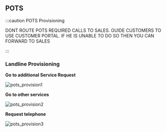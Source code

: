
## POTS

:::caution POTS Provisioning

DONT ROUTE POTS REQUIRED CALLS TO SALES. GUIDE CUSTOMERS TO USE CUSTOMER PORTAL. IF HE IS UNABLE TO DO SO THEN YOU CAN FORWARD TO SALES

:::

### Landline Provisioning

**Go to additional Service Request**

![pots_provision1](/_media/pots_provision1.png)

**Go to other services**

![pots_provision2](/_media/pots_provision2.png)

**Request telephone**

![pots_provision3](/_media/pots_provision3.png)